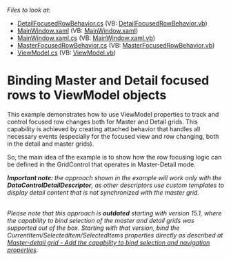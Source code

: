 <!-- default file list -->
*Files to look at*:

* [DetailFocusedRowBehavior.cs](./CS/WpfApplication21/DetailFocusedRowBehavior.cs) (VB: [DetailFocusedRowBehavior.vb](./VB/WpfApplication21/DetailFocusedRowBehavior.vb))
* [MainWindow.xaml](./CS/WpfApplication21/MainWindow.xaml) (VB: [MainWindow.xaml](./VB/WpfApplication21/MainWindow.xaml))
* [MainWindow.xaml.cs](./CS/WpfApplication21/MainWindow.xaml.cs) (VB: [MainWindow.xaml.vb](./VB/WpfApplication21/MainWindow.xaml.vb))
* [MasterFocusedRowBehavior.cs](./CS/WpfApplication21/MasterFocusedRowBehavior.cs) (VB: [MasterFocusedRowBehavior.vb](./VB/WpfApplication21/MasterFocusedRowBehavior.vb))
* [ViewModel.cs](./CS/WpfApplication21/ViewModel.cs) (VB: [ViewModel.vb](./VB/WpfApplication21/ViewModel.vb))
<!-- default file list end -->
# Binding Master and Detail focused rows to ViewModel objects


<p>This example demonstrates how to use ViewModel properties to track and control focused row changes both for Master and Detail grids. This capability is achieved by creating attached behavior that handles all necessary events (especially for the focused view and row changing, both in the detail and master grids). </p>
<p>So, the main idea of the example is to show how the row focusing logic can be defined in the GridControl that operates in Master-Detail mode.</p>
<p><strong><em>I</em></strong><strong><em>mportant n</em></strong><strong><em>ote</em></strong><strong><em>: </em></strong><em>t</em><em>he approach shown in the example will work only with the </em><strong><em>DataControlDetailDescriptor</em></strong><em>, as other descriptors use custom templates to display detail content that is not synchronized with the master grid.<br><br></em></p>
<p><em>Please note that this approach is </em><strong><em>outdated</em></strong><em> starting with version 15.1, where the capability to bind selection of the master and detail grids was supported out of the box. Starting with that version, bind the CurrentItem/SelectedItem/SelectedItems properties directly as described at </em><a href="https://www.devexpress.com/Support/Center/p/T106654"><em>Master-detail grid - Add the capability to bind selection and navigation properties</em></a><em>.</em></p>

<br/>


